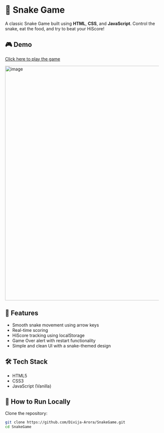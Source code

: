 # 🐍 Snake Game

A classic Snake Game built using **HTML**, **CSS**, and **JavaScript**. Control the snake, eat the food, and try to beat your HiScore!

## 🎮 Demo

[Click here to play the game](https://divija-arora.github.io/SnakeGame/)

<img width="1366" height="768" alt="image" src="https://github.com/user-attachments/assets/841efa10-d6d0-4179-9196-c210b6b02259" />


## 🚀 Features

- Smooth snake movement using arrow keys
- Real-time scoring
- HiScore tracking using localStorage
- Game Over alert with restart functionality
- Simple and clean UI with a snake-themed design

## 🛠️ Tech Stack

- HTML5
- CSS3
- JavaScript (Vanilla)

## 📂 How to Run Locally

Clone the repository:
   ```bash
   git clone https://github.com/Divija-Arora/SnakeGame.git
   cd SnakeGame
